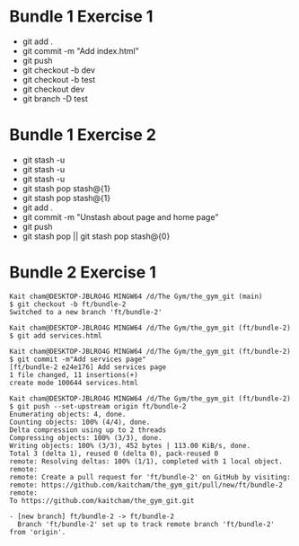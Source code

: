 # Bundle 1 Exercise 1

- git add .
- git commit -m "Add index.html"
- git push
- git checkout -b dev
- git checkout -b test
- git checkout dev
- git branch -D test

# Bundle 1 Exercise 2

- git stash -u
- git stash -u
- git stash -u
- git stash pop stash@{1}
- git stash pop stash@{1}
- git add .
- git commit -m "Unstash about page and home page"
- git push
- git stash pop || git stash pop stash@{0}

# Bundle 2 Exercise 1

```
Kait cham@DESKTOP-JBLRO4G MINGW64 /d/The Gym/the_gym_git (main)
$ git checkout -b ft/bundle-2
Switched to a new branch 'ft/bundle-2'

Kait cham@DESKTOP-JBLRO4G MINGW64 /d/The Gym/the_gym_git (ft/bundle-2)
$ git add services.html

Kait cham@DESKTOP-JBLRO4G MINGW64 /d/The Gym/the_gym_git (ft/bundle-2)
$ git commit -m"Add services page"
[ft/bundle-2 e24e176] Add services page
1 file changed, 11 insertions(+)
create mode 100644 services.html

Kait cham@DESKTOP-JBLRO4G MINGW64 /d/The Gym/the_gym_git (ft/bundle-2)
$ git push --set-upstream origin ft/bundle-2
Enumerating objects: 4, done.
Counting objects: 100% (4/4), done.
Delta compression using up to 2 threads
Compressing objects: 100% (3/3), done.
Writing objects: 100% (3/3), 452 bytes | 113.00 KiB/s, done.
Total 3 (delta 1), reused 0 (delta 0), pack-reused 0
remote: Resolving deltas: 100% (1/1), completed with 1 local object.
remote:
remote: Create a pull request for 'ft/bundle-2' on GitHub by visiting:
remote: https://github.com/kaitcham/the_gym_git/pull/new/ft/bundle-2
remote:
To https://github.com/kaitcham/the_gym_git.git

- [new branch] ft/bundle-2 -> ft/bundle-2
  Branch 'ft/bundle-2' set up to track remote branch 'ft/bundle-2' from 'origin'.

```
